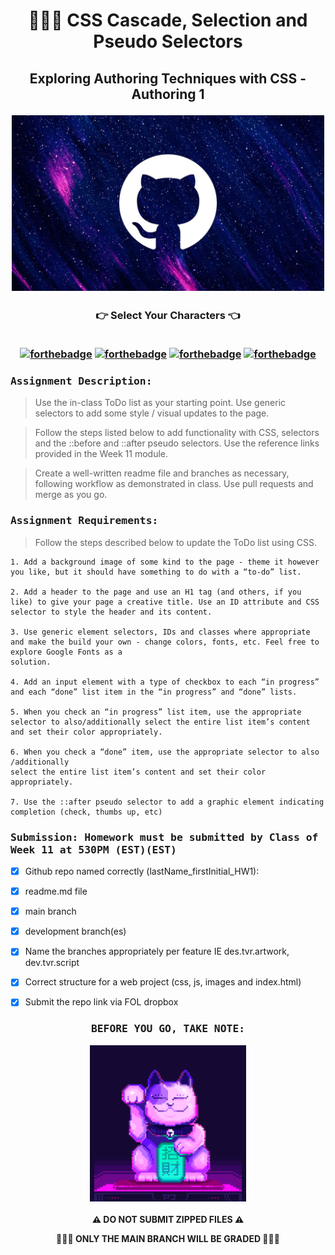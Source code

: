 <h1 align="center">👩🏻‍💻 CSS Cascade, Selection and Pseudo Selectors</h1>

<h2 align="center">Exploring Authoring Techniques with CSS - Authoring 1

<img src="img/github_galaxy.webp" alt="GitHub Galaxy" width="500"/> </h2>
  
<h3 align="center">👉 Select Your Characters 👈<br><br>
  
[![forthebadge](https://forthebadge.com/images/badges/contains-cat-gifs.svg)](https://forthebadge.com)
[![forthebadge](https://forthebadge.com/images/badges/built-with-grammas-recipe.svg)](https://forthebadge.com)
[![forthebadge](https://forthebadge.com/images/badges/powered-by-black-magic.svg)](https://forthebadge.com)
[![forthebadge](https://forthebadge.com/images/badges/uses-brains.svg)](https://forthebadge.com)
           
</h3>

### <samp>Assignment Description:</samp>

> Use the in-class ToDo list as your starting point. Use generic selectors to add some style / visual updates to the page.

> Follow the steps listed below to add functionality with CSS, selectors and the ::before and ::after pseudo selectors. Use the reference links provided in the Week 11 module.

> Create a well-written readme file and branches as necessary, following workflow as demonstrated in class. Use pull requests and merge as you go.

### <samp>Assignment Requirements:</samp>

> Follow the steps described below to update the ToDo list using CSS.

```
1. Add a background image of some kind to the page - theme it however you like, but it should have something to do with a “to-do” list.

2. Add a header to the page and use an H1 tag (and others, if you like) to give your page a creative title. Use an ID attribute and CSS selector to style the header and its content.

3. Use generic element selectors, IDs and classes where appropriate and make the build your own - change colors, fonts, etc. Feel free to explore Google Fonts as a
solution.

4. Add an input element with a type of checkbox to each “in progress” and each “done” list item in the “in progress” and “done” lists.

5. When you check an “in progress” list item, use the appropriate selector to also/additionally select the entire list item’s content and set their color appropriately.

6. When you check a “done” item, use the appropriate selector to also /additionally
select the entire list item’s content and set their color appropriately.

7. Use the ::after pseudo selector to add a graphic element indicating completion (check, thumbs up, etc)
```

### <samp>Submission: Homework must be submitted by Class of Week 11 at 530PM (EST)(EST)</samp>

- [x] Github repo named correctly (lastName_firstInitial_HW1):

- [x] readme.md file

- [x] main branch

- [x] development branch(es)

- [x] Name the branches appropriately per feature IE des.tvr.artwork, dev.tvr.script

- [x] Correct structure for a web project (css, js, images and index.html)

- [x] Submit the repo link via FOL dropbox

<h3 align="center"><samp>BEFORE YOU GO, TAKE NOTE:
  
<img src="img/luckycat.webp" alt="GitHub Galaxy" width="250"/> </samp></h3>

<p align="center"><b>⚠️ DO NOT SUBMIT ZIPPED FILES ⚠️</b></p>

<p align="center"><b>👩🏻‍💻 ONLY THE MAIN BRANCH WILL BE GRADED 👩🏻‍💻</b></p>